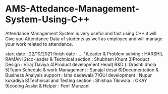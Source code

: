 # AMS-Attedance-Management-System-Using-C++
Attendance Management System is very useful and fast using C++ it will Give you Attendance Data of students as well as employee and will manage your work related to attendance.

start date : 22/10/2021
finish date : ...
1)Leader & Problem solving : HARSHIL RAMANI 
2)co-leader & Technical section : Shubham Khunt
3)Product Design : Viraj Tlaviya 
4)Product development Head( R&D ): Drashti dhola
5)Team Schedule & work Management : Sanajal desai
6)Documentation & Business Analysis support : Isha dadawala
7)GUI development : Nupur kukadiya
8)Technical and Testing section : Shikhaa Tikiwala :: OKAY
9)coding Assist & Helper : Fenil Munzani
